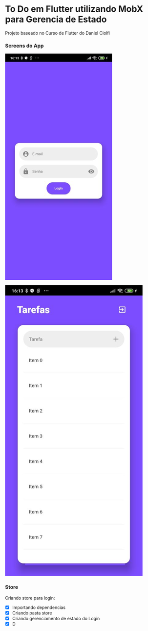 # To Do em Flutter utilizando MobX para Gerencia de Estado

Projeto baseado no Curso de Flutter do Daniel Ciolfi

### Screens do App

![login](https://github.com/wellytonmarcos/flutter-to-do-mobx/blob/master/images/login.jpg)

![todo](https://github.com/wellytonmarcos/flutter-to-do-mobx/blob/master/images/todo.jpg "Todo Img")

### Store

Criando store para login:
- [x] Importando dependencias
- [x] Criando pasta store
- [x] Criando gerenciamento de estado do Login
- [x] D
